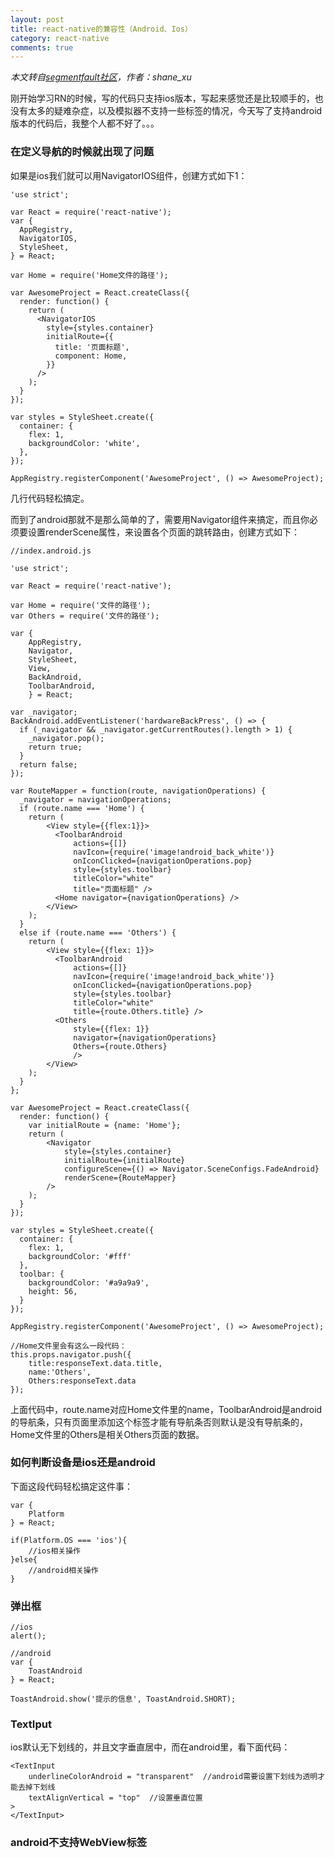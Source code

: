 ```yaml
---
layout: post
title: react-native的兼容性（Android、Ios）
category: react-native
comments: true
---
```


*本文转自[segmentfault社区](http://segmentfault.com/a/1190000003883126)，作者：shane_xu*

刚开始学习RN的时候，写的代码只支持ios版本，写起来感觉还是比较顺手的，也没有太多的疑难杂症，以及模拟器不支持一些标签的情况，今天写了支持android版本的代码后，我整个人都不好了。。。

### 在定义导航的时候就出现了问题

如果是ios我们就可以用NavigatorIOS组件，创建方式如下1：

```
'use strict';

var React = require('react-native');
var {
  AppRegistry,
  NavigatorIOS,
  StyleSheet,
} = React;

var Home = require('Home文件的路径');

var AwesomeProject = React.createClass({
  render: function() {
    return (
      <NavigatorIOS
        style={styles.container}
        initialRoute={{
          title: '页面标题',
          component: Home,
        }}
      />
    );
  }
});

var styles = StyleSheet.create({
  container: {
    flex: 1,
    backgroundColor: 'white',
  },
});

AppRegistry.registerComponent('AwesomeProject', () => AwesomeProject);
```
几行代码轻松搞定。

而到了android那就不是那么简单的了，需要用Navigator组件来搞定，而且你必须要设置renderScene属性，来设置各个页面的跳转路由，创建方式如下：

```
//index.android.js

'use strict';

var React = require('react-native');

var Home = require('文件的路径');
var Others = require('文件的路径');

var {
    AppRegistry,
    Navigator,
    StyleSheet,
    View,
    BackAndroid,
    ToolbarAndroid,
    } = React;

var _navigator;
BackAndroid.addEventListener('hardwareBackPress', () => {
  if (_navigator && _navigator.getCurrentRoutes().length > 1) {
    _navigator.pop();
    return true;
  }
  return false;
});

var RouteMapper = function(route, navigationOperations) {
  _navigator = navigationOperations;
  if (route.name === 'Home') {
    return (
        <View style={{flex:1}}>
          <ToolbarAndroid
              actions={[]}
              navIcon={require('image!android_back_white')}
              onIconClicked={navigationOperations.pop}
              style={styles.toolbar}
              titleColor="white"
              title="页面标题" />
          <Home navigator={navigationOperations} />
        </View>
    );
  }
  else if (route.name === 'Others') {
    return (
        <View style={{flex: 1}}>
          <ToolbarAndroid
              actions={[]}
              navIcon={require('image!android_back_white')}
              onIconClicked={navigationOperations.pop}
              style={styles.toolbar}
              titleColor="white"
              title={route.Others.title} />
          <Others
              style={{flex: 1}}
              navigator={navigationOperations}
              Others={route.Others}
              />
        </View>
    );
  }
};

var AwesomeProject = React.createClass({
  render: function() {
    var initialRoute = {name: 'Home'};
    return (
        <Navigator
            style={styles.container}
            initialRoute={initialRoute}
            configureScene={() => Navigator.SceneConfigs.FadeAndroid}
            renderScene={RouteMapper}
        />
    );
  }
});

var styles = StyleSheet.create({
  container: {
    flex: 1,
    backgroundColor: '#fff'
  },
  toolbar: {
    backgroundColor: '#a9a9a9',
    height: 56,
  }
});

AppRegistry.registerComponent('AwesomeProject', () => AwesomeProject);

//Home文件里会有这么一段代码：
this.props.navigator.push({
    title:responseText.data.title,
    name:'Others',
    Others:responseText.data
});
```
上面代码中，route.name对应Home文件里的name，ToolbarAndroid是android的导航条，只有页面里添加这个标签才能有导航条否则默认是没有导航条的，Home文件里的Others是相关Others页面的数据。

### 如何判断设备是ios还是android

下面这段代码轻松搞定这件事：

```
var {
    Platform
} = React;

if(Platform.OS === 'ios'){
    //ios相关操作
}else{
    //android相关操作
}
```

### 弹出框

```
//ios
alert();

//android
var {
    ToastAndroid
} = React;

ToastAndroid.show('提示的信息', ToastAndroid.SHORT);
```

### TextIput

ios默认无下划线的，并且文字垂直居中，而在android里，看下面代码：

```
<TextInput
    underlineColorAndroid = "transparent"  //android需要设置下划线为透明才能去掉下划线
    textAlignVertical = "top"  //设置垂直位置
>
</TextInput>
```

### android不支持WebView标签
